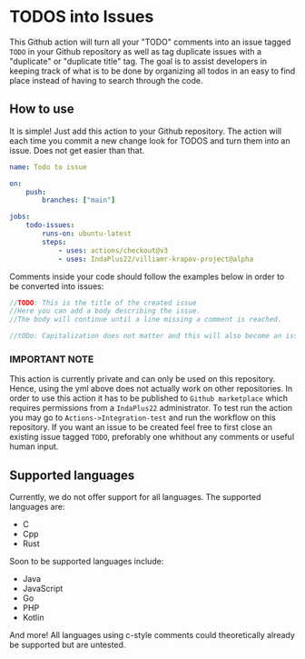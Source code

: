 # TODOS into Issues

This Github action will turn all your "TODO" comments into an issue tagged `TODO` in your Github repository as well as tag duplicate issues with a "duplicate" or "duplicate title" tag.
The goal is to assist developers in keeping track of what is to be done by organizing all todos in an easy to find place instead of having to search through the code. 

## How to use

It is simple! Just add this action to your Github repository. The action will each time you commit a new change look for TODOS and turn them into an issue. Does not get easier than that.

```yml
name: Todo to issue

on:
    push:
        branches: ["main"]

jobs:
    todo-issues:
        runs-on: ubuntu-latest
        steps:
            - uses: actions/checkout@v3
            - uses: IndaPlus22/villiamr-krapov-project@alpha
```

Comments inside your code should follow the examples below in order to be converted into issues:

```C
//TODO: This is the title of the created issue
//Here you can add a body describing the issue.
//The body will continue until a line missing a comment is reached.

//tODo: Capitalization does not matter and this will also become an issue.
```
### IMPORTANT NOTE

This action is currently private and can only be used on this repository. Hence, using the yml above does not actually work on other repositories. In order to use this action it has to be 
published to `Github marketplace` which requires permissions from a `IndaPlus22` administrator. To test run the action you may go to `Actions->Integration-test` and run the workflow on this repository. If you want an issue to be created feel free to first close an existing issue tagged `TODO`, preforably one whithout any comments or useful human input. 

## Supported languages

Currently, we do not offer support for all languages. The supported languages are:

* C
* Cpp
* Rust

Soon to be supported languages include:

* Java
* JavaScript
* Go
* PHP
* Kotlin

And more! All languages using c-style comments could theoretically already be supported but are untested. 









